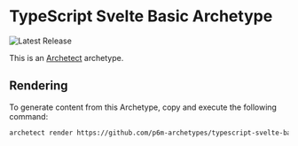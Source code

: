 # TypeScript Svelte Basic Archetype

![Latest Release](https://img.shields.io/github/v/release/p6m-archetypes/typescript-svelte-basic.archetype?style=flat-square&label=Latest%20Release&color=blue)

This is an [Archetect](https://archetect.github.io/) archetype.

## Rendering

To generate content from this Archetype, copy and execute the following command:

```sh
archetect render https://github.com/p6m-archetypes/typescript-svelte-basic.archetype.git#v1
```
